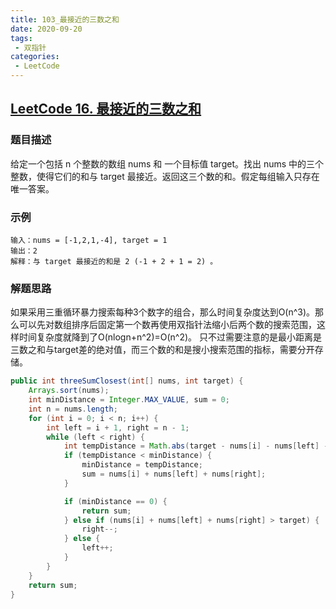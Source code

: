 ```yaml
---
title: 103_最接近的三数之和
date: 2020-09-20
tags:
 - 双指针
categories:
 - LeetCode
---
```


## [LeetCode 16. 最接近的三数之和](https://leetcode-cn.com/problems/3sum-closest)
### 题目描述
给定一个包括 n 个整数的数组 nums 和 一个目标值 target。找出 nums 中的三个整数，使得它们的和与 target 最接近。返回这三个数的和。假定每组输入只存在唯一答案。

### 示例
```
输入：nums = [-1,2,1,-4], target = 1
输出：2
解释：与 target 最接近的和是 2 (-1 + 2 + 1 = 2) 。
```

### 解题思路
如果采用三重循环暴力搜索每种3个数字的组合，那么时间复杂度达到O(n^3)。那么可以先对数组排序后固定第一个数再使用双指针法缩小后两个数的搜索范围，这样时间复杂度就降到了O(nlogn+n^2)=O(n^2)。
只不过需要注意的是最小距离是三数之和与target差的绝对值，而三个数的和是搜小搜索范围的指标，需要分开存储。
```java
public int threeSumClosest(int[] nums, int target) {
    Arrays.sort(nums);
    int minDistance = Integer.MAX_VALUE, sum = 0;
    int n = nums.length;
    for (int i = 0; i < n; i++) {
        int left = i + 1, right = n - 1;
        while (left < right) {
            int tempDistance = Math.abs(target - nums[i] - nums[left] - nums[right]);
            if (tempDistance < minDistance) {
                minDistance = tempDistance;
                sum = nums[i] + nums[left] + nums[right];
            }

            if (minDistance == 0) {
                return sum;
            } else if (nums[i] + nums[left] + nums[right] > target) {
                right--;
            } else {
                left++;
            }
        }
    }
    return sum;
}
```